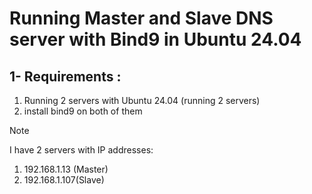 # Running Master and Slave DNS server with Bind9 in Ubuntu 24.04

## 1- Requirements :
1. Running 2 servers with Ubuntu 24.04 (running 2 servers)
2. install bind9 on both of them

>[!note]
>I have 2 servers with IP addresses:
>1. 192.168.1.13 (Master)
>2. 192.168.1.107(Slave)



